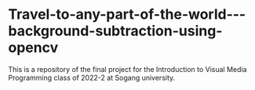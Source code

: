 # Travel-to-any-part-of-the-world---background-subtraction-using-opencv
This is a repository of the final project for the Introduction to Visual Media Programming class of 2022-2 at Sogang university.

